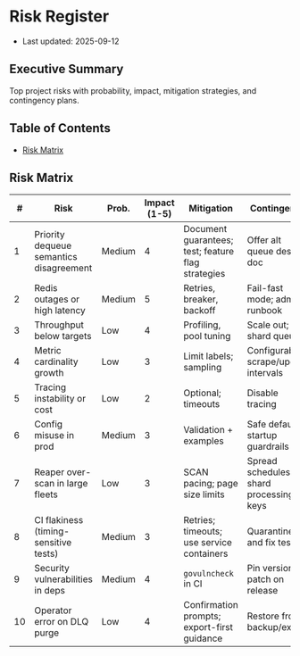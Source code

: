 # Risk Register

- Last updated: 2025-09-12

## Executive Summary
Top project risks with probability, impact, mitigation strategies, and contingency plans.

## Table of Contents
- [Risk Matrix](#risk-matrix)

## Risk Matrix

| # | Risk | Prob. | Impact (1-5) | Mitigation | Contingency |
|---|------|-------|--------------|------------|-------------|
| 1 | Priority dequeue semantics disagreement | Medium | 4 | Document guarantees; test; feature flag strategies | Offer alt queue design doc |
| 2 | Redis outages or high latency | Medium | 5 | Retries, breaker, backoff | Fail-fast mode; admin runbook |
| 3 | Throughput below targets | Low | 4 | Profiling, pool tuning | Scale out; shard queues |
| 4 | Metric cardinality growth | Low | 3 | Limit labels; sampling | Configurable scrape/update intervals |
| 5 | Tracing instability or cost | Low | 2 | Optional; timeouts | Disable tracing |
| 6 | Config misuse in prod | Medium | 3 | Validation + examples | Safe defaults; startup guardrails |
| 7 | Reaper over-scan in large fleets | Low | 3 | SCAN pacing; page size limits | Spread schedules; shard processing keys |
| 8 | CI flakiness (timing-sensitive tests) | Medium | 3 | Retries; timeouts; use service containers | Quarantine and fix tests |
| 9 | Security vulnerabilities in deps | Medium | 4 | `govulncheck` in CI | Pin versions; patch on release |
| 10 | Operator error on DLQ purge | Low | 4 | Confirmation prompts; export-first guidance | Restore from backup/export |

